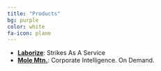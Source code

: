 ```yaml
---
title: "Products"
bg: purple
color: white
fa-icon: plane
---
```


- <strong><a href="http://laborize.com">Laborize</a></strong>: Strikes As A Service
- <strong><a href="http://molemtn.com">Mole Mtn.</a></strong>: Corporate Intelligence. On Demand.

